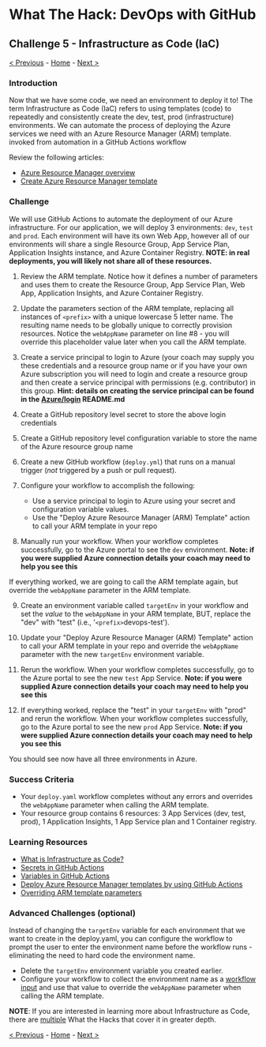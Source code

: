 # What The Hack: DevOps with GitHub 

## Challenge 5 - Infrastructure as Code (IaC)

[< Previous](challenge04.md) - [Home](../readme.md) - [Next >](challenge06.md)

### Introduction

Now that we have some code, we need an environment to deploy it to! The term Infrastructure as Code (IaC) refers to using templates (code) to repeatedly and consistently create the dev, test, prod (infrastructure) environments. We can automate the process of deploying the Azure services we need with an Azure Resource Manager (ARM) template. invoked from automation in a GitHub Actions workflow 

Review the following articles:

- [Azure Resource Manager overview](https://docs.microsoft.com/en-us/azure/azure-resource-manager/resource-group-overview)
- [Create Azure Resource Manager template](https://docs.microsoft.com/en-us/azure/azure-resource-manager/how-to-create-template)


### Challenge

We will use GitHub Actions to automate the deployment of our Azure infrastructure. For our application, we will deploy 3 environments: `dev`, `test` and `prod`. Each environment will have its own Web App, however all of our environments will share a single Resource Group, App Service Plan, Application Insights instance, and Azure Container Registry. **NOTE: in real deployments, you will likely not share all of these resources.**


1. Review the ARM template. Notice how it defines a number of parameters and uses them to create the Resource Group, App Service Plan, Web App, Application Insights, and Azure Container Registry. 

2. Update the parameters section of the ARM template, replacing all instances of `<prefix>` with a unique lowercase 5 letter name. The resulting name needs to be globally unique to correctly provision resources. Notice the `webAppName` parameter on line #8 - you will override this placeholder value later when you call the ARM template.

3. Create a service principal to login to Azure (your coach may supply you these credentials and a resource group name or if you have your own Azure subscription you will need to login and create a resource group and then create a service principal with permissions (e.g. contributor) in this group. **Hint: details on creating the service principal can be found in the [Azure/login](https://github.com/Azure/login) README.md** 

4. Create a GitHub repository level secret to store the above login credentials

5. Create a GitHub repository level configuration variable to store the name of the Azure resource group name

6. Create a new GitHub workflow (`deploy.yml`) that runs on a manual trigger (*not* triggered by a push or pull request).

7. Configure your workflow to accomplish the following:
    - Use a service principal to login to Azure using your secret and configuration variable values.
    - Use the "Deploy Azure Resource Manager (ARM) Template" action to call your ARM template in your repo

8. Manually run your workflow. When your workflow completes successfully, go to the Azure portal to see the `dev` environment. **Note: if you were supplied Azure connection details your coach may need to help you see this** 

If everything worked, we are going to call the ARM template again, but override the `webAppName` parameter in the ARM template.

9. Create an environment variable called `targetEnv` in your workflow and set the *value* to the `webAppName` in your ARM template, BUT, replace the "dev" with "test" (i.e., '`<prefix>`devops-test').

10. Update your "Deploy Azure Resource Manager (ARM) Template" action to call your ARM template in your repo and override the `webAppName` parameter with the new `targetEnv` environment variable.

11. Rerun the workflow. When your workflow completes successfully, go to the Azure portal to see the new `test` App Service. **Note: if you were supplied Azure connection details your coach may need to help you see this** 

12. If everything worked, replace the "test" in your `targetEnv` with "prod" and rerun the workflow. When your workflow completes successfully, go to the Azure portal to see the new `prod` App Service. **Note: if you were supplied Azure connection details your coach may need to help you see this** 

You should see now have all three environments in Azure.

### Success Criteria

- Your `deploy.yaml` workflow completes without any errors and overrides the `webAppName` parameter when calling the ARM template.
- Your resource group contains 6 resources: 3 App Services (dev, test, prod), 1 Application Insights, 1 App Service plan and 1 Container registry. 

### Learning Resources

- [What is Infrastructure as Code?](https://docs.microsoft.com/en-us/azure/devops/learn/what-is-infrastructure-as-code)
- [Secrets in GitHub Actions](https://docs.github.com/en/actions/security-guides/encrypted-secrets)
- [Variables in GitHub Actions](https://docs.github.com/en/actions/learn-github-actions/variables)
- [Deploy Azure Resource Manager templates by using GitHub Actions](https://docs.microsoft.com/en-us/azure/azure-resource-manager/templates/deploy-github-actions)
- [Overriding ARM template parameters](https://docs.microsoft.com/en-us/azure/azure-resource-manager/templates/deploy-cli#parameters)


### Advanced Challenges (optional)

Instead of changing the `targetEnv` variable for each environment that we want to create in the deploy.yaml, you can configure the workflow to prompt the user to enter the environment name before the workflow runs - eliminating the need to hard code the environment name.
- Delete the `targetEnv` environment variable you created earlier.
- Configure your workflow to collect the environment name as a [workflow input](https://docs.github.com/en/actions/using-workflows/workflow-syntax-for-github-actions#onworkflow_callinputs) and use that value to override the `webAppName` parameter when calling the ARM template.

**NOTE**: If you are interested in learning more about Infrastructure as Code, there are [multiple](https://github.com/microsoft/WhatTheHack) What the Hacks that cover it in greater depth.

[< Previous](challenge04.md) - [Home](../readme.md) - [Next >](challenge06.md)